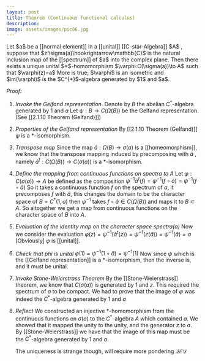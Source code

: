 ```yaml
---
layout: post
title: Theorem (Continuous functional calculus)
description: 
image: assets/images/pic06.jpg
---
```



<html lang="en">
<head>
<meta charset="UTF-8">
<meta name="viewport" content="width=device-width, initial-scale=1.0">
<title>KaTeX Math Rendering</title>
<!-- Include KaTeX CSS -->
<link rel="stylesheet" href="https://cdnjs.cloudflare.com/ajax/libs/KaTeX/0.12.0/katex.min.css">

<!-- Include KaTeX JavaScript -->
<script src="https://cdnjs.cloudflare.com/ajax/libs/KaTeX/0.12.0/katex.min.js"></script>
<!-- Include the auto-render extension for KaTeX -->
<script src="https://cdnjs.cloudflare.com/ajax/libs/KaTeX/0.12.0/contrib/auto-render.min.js"></script>



</head>
<body>
<!-- Math content -->
<div id="math-content">
    Let $a$ be a [[normal element]] in a [[unital]] [[C-star-Algebra]] $A$ , suppose that $z:\sigma(a)\hookrightarrow\mathbb{C}$ is the natural inclusion map of the [[spectrum]] of $a$ into the complex plane. Then there exists a unique unital $*$-homomorphism $\varphi:C(\sigma(a))\to A$ such that $\varphi(z)=a$
More is true; $\varphi$ is an isometric and $im(\varphi)$ is the $C^{*}$-algebra generated by $1$ and $a$.

_Proof:_
1. _Invoke the Gelfand representation_.
	Denote by $B$ the abelian $C^{*}$-algebra generated by $1$ and $a$
	Let   $\psi:B\to C(\Omega(B))$ be the Gelfand representation.
	 (See [[2.1.10 Theorem (Gelfand)]])
2. _Properties of the Gelfand representation_ 
	By [[2.1.10 Theorem (Gelfand)]] $\psi$ is a $*$-isomorphism.
3. _Transpose map_ 
	Since the map $\hat{a}:\Omega(B)\to\sigma(a)$ is a [[homeomorphism]], we know that the transpose mapping induced by precomposing with  $\hat{a}$ , namely $\hat{a}^{t}:C(\Omega(B))\to C(\sigma(a))$ is a $*$-isomorphism.
4. _Define the mapping from continuous functions on spectra to A_
	Let $\varphi: C(\sigma(a))\to A$ be defined as the composition 
	$\psi^{-1}\hat{a}^{t}(f)=\psi^{-1}(f\circ\hat{a})=\psi^{-1}(f\circ\hat{a})$
	 So it takes a continuous function $f$ on the spectrum of $a$, it precomposes $f$ with $\hat{a}$, this changes the domain to be the character space of $B=C^{*}(1,a)$ then $\psi^{-1}$ takes $f\circ\hat{a}\in C(\Omega(B))$ and maps it to $B\subset A$. So altogether we get a map from continuous functions on the character space of $B$ into $A$.
5. _Evaluation of the identity map on the character space spectra(a)_
	Now we consider the evaluation $\varphi(z)=\psi^{-1}(\hat{a}^t(z))=\psi^{-1}(z(\hat{a}))=\psi^{-1}(\hat{a})=a$
	[Obviously] $\varphi$ is [[unital]].
6. _Check that phi is unital_
	$\varphi(1)=\psi^{-1}(1\circ\hat{a})=\psi^{-1}(1)$ 
	Now since $\psi$ which is the [[Gelfand representation]] is a $*$-isomorphism, then the inverse is, and it must be unital.
7. _Invoke Stone-Weierstrass Theorem_
	By the [[Stone-Weierstrass]] theorem, we know that $C(\sigma(a))$ is generated by $1$ and $z$. This required the spectrum of $a$ to be compact. We had to prove that the image of $\varphi$ was indeed the $C^{*}$-algebra generated by $1$ and $a$
8. _Reflect_
	We constructed an injective $*$-homomorphism from the continuous functions on $\sigma(a)$ to the $C^{*}$-algebra $A$ which contained $a$.
	We showed that it mapped the unity to the unity, and the generator $z$ to $a$. By [[Stone-Weierstrass]] we have that the image of this map must be the $C^{*}$-algebra generated by $1$ and $a$. 


	The uniqueness is strange though, will require more pondering
$\mathcal{QED}$
</div>

<script>
// Function to replace $ $ with \( \)
function processMathContent() {
    var mathContent = document.getElementById('math-content').innerHTML;
    // Replace occurrences of $ $ with \( \)
    mathContent = mathContent.replace(/\$ \$/g, '\\(\\)');
    document.getElementById('math-content').innerHTML = mathContent;
}

// Call the function to process math content
processMathContent();

// Render math using KaTeX
renderMathInElement(document.getElementById('math-content'));
</script>
</body>
</html>
